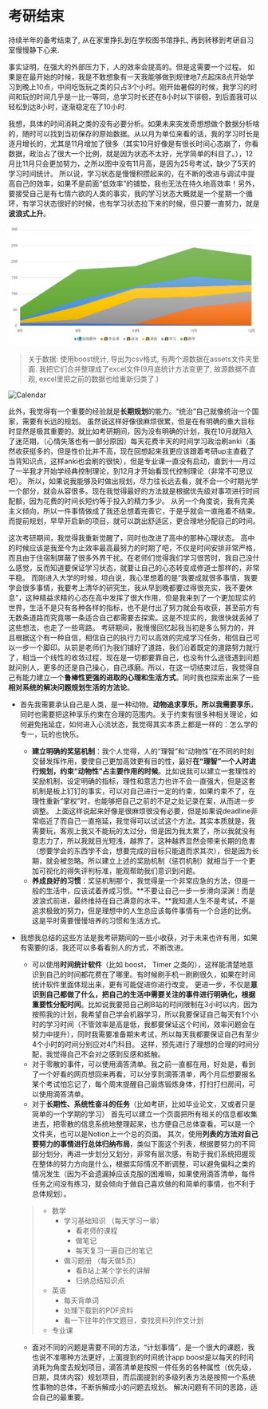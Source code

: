 # 考研结束

持续半年的备考结束了, 从在家里挣扎到在学校图书馆挣扎, 再到转移到考研自习室慢慢静下心来.

事实证明，在强大的外部压力下，人的效率会提高的。但是这需要一个过程。
如果是在最开始的时候，我是不敢想象有一天我能够做到规律地7点起床8点开始学习到晚上10点，中间吃饭玩之类的只占3个小时。刚开始暑假的时候，我学习的时间和玩的时间几乎是一比一等同，总学习时长还在8小时以下徘徊，到后面我可以轻松到达8小时，逐渐稳定在了10小时.

我想，具体的时间消耗之类的没有必要分析。如果未来突发奇想想做个数据分析啥的，随时可以找到当初保存的原始数据。从以月为单位来看的话，我的学习时长是逐月增长的，尤其是11月增加了很多（其实10月好像是有很长时间心态崩了，你看数据，政治占了很大一个比例，就是因为状态不太好，光学简单的科目了。），12月比11月只会更加努力，之所以图中没有11月高，是因为25号考试，缺少了5天的学习时间统计。
所以说，学习状态是慢慢积攒起来的，在不断的改进与调试中提高自己的效率，如果不是前面“低效率”的铺垫，我也无法在持久地高效率！另外，要接受自己是有七情六欲的人类的事实，我的学习状态大概就是一个星期一个循环，有学习状态很好的时候，也有学习状态拉下来的时候，但只要一直努力，就是**波浪式上升**。

![考研学习时间](assets/20211227%20%E8%80%83%E7%A0%94%E7%BB%93%E6%9D%9F/%E8%80%83%E7%A0%94%E5%AD%A6%E4%B9%A0%E6%97%B6%E9%97%B4.svg)
> 关于数据: 使用boost统计, 导出为csv格式, 有两个源数据在assets文件夹里面. 我把它们合并整理成了excel文件(9月底统计方法变更了, 故源数据不直观, excel里把之前的数据也给重新归类了.)

![Calendar](assets/20211227%20%E8%80%83%E7%A0%94%E7%BB%93%E6%9D%9F/Calendar-16407516521831.png)

此外，我觉得有一个重要的经验就是**长期规划**的能力。“统治”自己就像统治一个国家，需要有长远的规划。
虽然说这样好像很麻烦很累，但是在有明确的重大目标时显然是极其重要的。就比如考研期间，因为没有明确的计划，我在10月就陷入了迷茫期，（心情失落也有一部分原因）每天花费半天的时间学习政治刷anki（虽然收获挺多的，但是性价比并不高，现在回想起来我更应该跟着考研up主直截了当背知识点，这样anki也会刷的很快），但是专业课一直没有启动，直到十一月过了一半我才开始学经典控制理论，到12月才开始看现代控制理论（非常不可思议吧）。
所以，如果说我能够及时做出规划，尽力往长远去看，就不会一个时期光学一个部分，就会从容很多。现在我觉得最好的方法就是根据优先级对事项进行时间配额，因为花费的时间长短约等于投入的精力多少。
从另一个角度说，我有完美主义倾向，所以一件事情做成了我还总想着完善它，于是乎就会一直拖着不结束。而提前规划，早早开启新的项目，就可以跳出舒适区，更合理地分配自己的时间。

这次考研期间，我觉得我重新觉醒了，同时也改进了高中的那种心理状态。
高中的时候应该是我至今为止效率最高最努力的时期了吧，不仅是时间安排非常严格，而且由于住宿制屏蔽了很多外界干扰。在老师们觉得我们学习很苦时，我自己没什么感觉，反而知道要保证学习状态，就要让自己的心态转变成修道士那样的，非常平稳。
而刚进入大学的时候，坦白说，我心里想着的是“我要成就很多事情，我要学会很多事情，我要考上清华的研究生，我从早到晚都要过得很充实，我不要休息”，这种精益求精的心态在高中发挥了很大作用，但是我来到了一个更加现实的世界，生活不是只有各种各样的指标，也不是付出了努力就会有收获，甚至前方有无数条道路而究竟哪一条适合自己都需要去探索。这是不现实的，我很快就丢掉了这些想法，也走了一些弯路。
考研期间，我慢慢回忆起我当初是多么努力的，并且根据这个有一种自信，相信自己的执行力可以高效的完成学习任务，相信自己可以一步一个脚印。从前是老师们为我们铺好了道路，我们沿着既定的道路努力就行了，相当一个线性的收敛过程，现在是一切都要靠自己，也没有什么途径遇到问题就问别人，更多的还是自己操心，自己琢磨。所以，在这一切结束过后，我觉得自己有能力建立一个**鲁棒性更强的进取的心理和生活方式**。同时我也探索出来了一些**相对系统的解决问题规划生活的方法论**。

- 首先我需要承认自己是人类，是一种动物。**动物追求享乐，所以我需要享乐**，同时也需要把这种享乐约束在合理的范围内。关于约束有很多种相关理论，如何避免拖延症，如何进入心流状态，我觉得其实本质上都是一样的：怎么学的专一，玩的也快乐。
    - **建立明确的奖惩机制**：我个人觉得，人的“理智”和“动物性”在不同的时刻交替发挥作用，要使自己更加高效更有目的性，最好**在“理智”一个人时进行规划，约束“动物性”占主要作用的时候**。比如说我可以建立一套理性的奖励机制，设定明确的指标，理性和意志力也许不会一直强大，但是这套机制是板上钉钉的事实，可以对自己进行一定的约束，如果约束不了，在理性重新“掌权”时，也能够把自己之前的不足之处记录在案，从而进一步调整。
    上面这样说起来好像是很麻烦很没有必要，但是如果说deadline非常临近了而自己一直拖延，我觉得可以试试这个方法。其实本质就是，我需要玩，客观上我又不能玩的太过分，但是因为我太累了，所以我就没有意志力了，所以我就目光短浅，越界了。这种越界显然会带来长期的危害（想要学会的东西学不会，想要完成的目标只能退而求其次），但是因为长期，就会被忽略。所以建立上述的奖励机制（惩罚机制）就相当于一个更加可视化的得失评判标准，能观帮助我们意识到问题。
    - **养成良好的习惯**：奖惩机制那个，我觉得是一个非常应急的方法，但是一般的生活中，应该试着养成习惯。**不要让自己一步一步滑向深渊！而是波浪式前进，最终维持在自己满意的水平。**我知道人生不是考试，不是追求极致的努力，但是理想中的人生总应该每件事情有一个合适的比例。这是平时需要慢慢培养的习惯和生活方式。
- 我想我总结的这些方法是我考研期间的一些小收获，对于未来也许有用，如果有需要的话，我还可以多看看别人的方式，不断改进。
    - 可以使用**时间统计软件**（比如 boost， Timer 之类的），这样能清楚地意识到自己的时间都花费在了哪里。有时候刷手机一刷刷很久，如果在时间统计软件里面体现出来，更有可能促进你进行改变。
    更进一步，不仅是**意识到自己都做了什么，把自己的生活中需要关注的事件进行明确化，根据重要性分配时间**。比如说我要把自己刷B站的时间限制在3小时以内，因为按照我的计划，我希望自己学会机器学习，所以我要保证自己每天有1个小时的学习时间（不管效率是高是低，我都要保证这个时间，效率问题会在努力中提升），同时我需要准备期末考试，所以每天我都要保证自己有至少4个小时的时间分别应对4门科目。
    这样，预先进行了理想的合理的时间分配，我觉得自己不会对之感到反感和抵触。
    - 对于零散的事件，可以使用滴答清单。我之前一直都在用，好处是，看到了一个好看的网页想回来再看，可以分享到滴答清单，两个月后想要报名某个考试怕忘记了，每个周末提醒自己锻炼锻炼身体，打扫打扫房间，可以使用滴答清单。
    - 对于**长期性、系统性奋斗的任务**（比如考研，比如毕业论文，又或者只是简单的一个学期的学习）
    首先可以建立一个页面把所有相关的信息都收集进去，把零散的信息系统地整理起来，也方便自己总体查看。可以是一个文件夹，也可以是Notion上一个总的页面。
    其次，使用**列表的方法对自己要努力的事情进行总体归纳布局**，类似下面这个列表，根据要努力的不同部分划分，再进一步划分又划分，非常有层次感，有助于我们系统把握现在整体的努力方向是什么，根据实际情况不断调整，可以避免偏科之类的情况发生（因为不会遗漏掉应该克服的困难嘛，如果使用滴答清单，每件任务之间没有练习，就会倾向于做自己喜欢做的和简单的事情，也不利于总体规划）。

    > - 数学
    >     - 学习基础知识 （每天学习一章）
    >         - 看老师的课程
    >         - 做笔记
    >         - 每天复习一遍自己的笔记
    >     - 做习题册 （每天做5页）
    >         - 看B站上某个学长的讲解
    >         - 归纳总结知识点
    > - 英语
    >     - 每天背单词
    >     - 处理下载到的PDF资料
    >     - 看一下往年的作文题目，查找资料列作文计划
    > - 专业课
    >
    - 面对不同的问题是需要不同的方法，“计划事情”，是一个很大的课题，我也说不准哪种方法更好，上面提到的时间统计app boost是以每天的时间消耗为角度去规划项目，滴答清单是按照一件任务的各种属性（优先级，日期，具体内容）规划项目，而后面提到的多级列表方法是按照一个系统性事物的总体，不断拆解成小的问题去规划。
    解决问题有不同的思路，适合自己的最重要。
